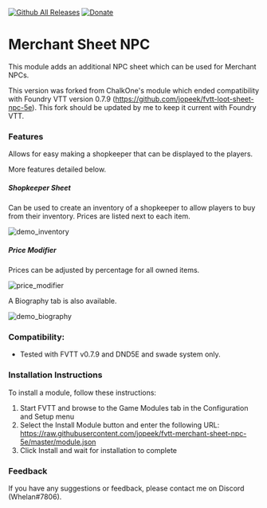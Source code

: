 [![Github All Releases](https://img.shields.io/github/downloads/jopeek/fvtt-merchant-sheet-npc-5e/total.svg)]() [![Donate](https://img.shields.io/badge/Donate-BuyMeACoffee-green.svg)](https://www.buymeacoffee.com/whelan)
# Merchant Sheet NPC

This module adds an additional NPC sheet which can be used for Merchant NPCs. 

This version was forked from ChalkOne's module which ended compatibility with Foundry VTT version 0.7.9 (https://github.com/jopeek/fvtt-loot-sheet-npc-5e). This fork should be updated by me to keep it current with Foundry VTT.

### Features

Allows for easy making a shopkeeper that can be displayed to the players. 

More features detailed below.

##### Shopkeeper Sheet
Can be used to create an inventory of a shopkeeper to allow players to buy from their inventory. Prices are listed next to each item.

![demo_inventory](https://raw.githubusercontent.com/jopeek/fvtt-Merchant-sheet-npc-5e/master/images/demo_inventory.jpg)

##### Price Modifier
Prices can be adjusted by percentage for all owned items.

![price_modifier](https://thumbs.gfycat.com/WelloffFortunateInganue-size_restricted.gif)

A Biography tab is also available.

![demo_biography](https://raw.githubusercontent.com/jopeek/fvtt-Merchant-sheet-npc-5e/master/images/demo_biography.jpg)

### Compatibility:
- Tested with FVTT v0.7.9 and DND5E and swade system only.

### Installation Instructions

To install a module, follow these instructions:

1. Start FVTT and browse to the Game Modules tab in the Configuration and Setup menu
2. Select the Install Module button and enter the following URL: https://raw.githubusercontent.com/jopeek/fvtt-merchant-sheet-npc-5e/master/module.json
3. Click Install and wait for installation to complete 

### Feedback

If you have any suggestions or feedback, please contact me on Discord (Whelan#7806).
